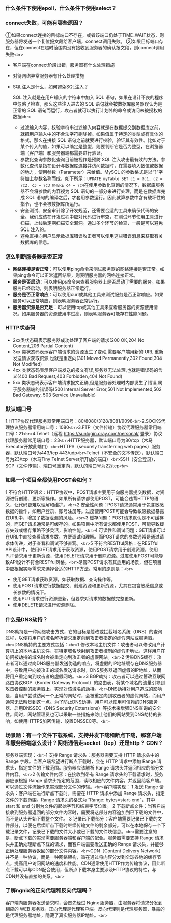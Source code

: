 ### 什么条件下使用epoll，什么条件下使用select？

### connect失败，可能有哪些原因？

①如果connect连接的目标端口不存在，或者该端口仍处于TIME_WAIT状态，则服务器将发送一个复位报文段给客户端，connect调用失败。 ②如果目标端口存在，但在connect在超时范围内没有接收到服务器的确认报文段，则connect调用失败`<br>`

- 客户端在connect阶段出错，服务器有什么处理措施
- 对待网络异常服务器有什么处理措施
- SQL注入是什么，如何避免SQL注入？

  SQL 注入就是在用户输入的字符串中加入 SQL 语句，如果在设计不良的程序中忽略了检查，那么这些注入进去的 SQL 语句就会被数据库服务器误认为是正常的 SQL 语句而运行，攻击者就可以执行计划外的命令或访问未被授权的数据`<br>`

  - 过滤输入内容，校验字符串过滤输入内容就是在数据提交到数据库之前，就把用户输入中的不合法字符剔除掉。如果值属于特定的类型或有具体的格式，那么在拼接 SQL 语句之前就要进行校验，验证其有效性。比如对于某个传入的值，如果可以确定是整型，则要判断它是否为整型，在浏览器端（客户端）和服务器端都需要进行验证。
  - 参数化查询参数化查询目前被视作是预防 SQL 注入攻击最有效的方法。参数化查询是指在设计与数据库连接并访问数据时，在需要填入数值或数据的地方，使用参数（Parameter）来给值。MySQL 的参数格式是以“?”字符加上参数名称而成，如下所示：`UPDATE myTable SET c1 = ?c1, c2 = ?c2, c3 = ?c3 WHERE c4 = ?c4`在使用参数化查询的情况下，数据库服务器不会将参数的内容视为 SQL 语句的一部分来进行处理，而是在数据库完成 SQL 语句的编译之后，才套用参数运行。因此就算参数中含有破坏性的指令，也不会被数据库所运行。
  - 安全测试、安全审计除了开发规范，还需要合适的工具来确保代码的安全。我们应该在开发过程中应对代码进行审查，在测试环节使用工具进行扫描，上线后定期扫描安全漏洞。通过多个环节的检查，一般是可以避免 SQL 注入的。
  - 避免直接向用户显示数据库错误攻击者可以使用这些错误消息来获取有关数据库的信息。

### 怎么判断服务器是否正常

- **网络连接是否正常**：可以使用ping命令来测试服务器的网络连接是否正常。如果ping命令可以正常返回结果，则表明服务器的网络连接正常。
- **服务是否启动**：可以使用ps命令来查看服务器上是否启动了需要的服务。如果服务已经启动，则表明服务器正常运行。
- **服务是否正常响应**：可以使用curl或其他工具来测试服务是否正常响应。如果服务可以正常响应，则表明服务器正常运行。
- **服务器资源是否充足**：可以使用top或其他工具来查看服务器的资源使用情况。如果服务器的资源使用率过高，则表明服务器可能存在性能问题。

### HTTP状态码

- 2xx类状态码表示服务器成功处理了客户端的请求(200 OK,204 No Content,206 Partial Content)
- 3xx  类状态码表示客户端请求的资源发生了变动,需要客户端用新的 URL 重新发送请求获取资源,也就是重定向(301 Moved Permanently,302 Found,304 Not Modified)
- 4xx  类状态码表示客户端发送的报文有误,服务器无法处理,也就是错误码的含义(400 Bad Request,403 Forbidden,404 Not Found)
- 5xx  类状态码表示客户端请求报文正确,但是服务器处理时内部发生了错误,属于服务器端的错误码(500 Internal Server Error,501 Not Implemented,502 Bad Gateway, 503 Service Unavailable)

### 默认端口号

1.HTTP协议代理服务器常用端口号：80/8080/3128/8081/9098`<br>`2.SOCKS代理协议服务器常用端口号：1080`<br>`3.FTP（文件传输）协议代理服务器常用端口号：21`<br>`4.Telnet（远程 https://sunlogin.oray.com/personal/
登录）协议代理服务器常用端口号：23`<br>`HTTP服务器，默认端口号为80/tcp（木马Executor开放此端口）`<br>`HTTPS（securely transferring web pages）服务器，默认端口号为443/tcp 443/udp`<br>`Telnet（不安全的文本传送），默认端口号为23/tcp（木马Tiny Telnet Server所开放的端口）`<br>`SSH（安全登录）、SCP（文件传输）、端口号重定向，默认的端口号为22/tcp`<br>`

### 如果一个项目全都使用POST会如何？

1 不符合HTTP语义：HTTP协议中，POST请求主要用于向服务器提交数据，对资源进行创建、更新等操作。如果所有请求都使用POST，可能会违背HTTP的语义，让代码更难以理解和维护。`<br>`2 安全性问题：POST请求通常用于包含敏感数据的操作，如用户登录、账号注册等。过度使用POST可能会导致敏感数据暴露在URL中，增加了数据泄漏的风险。`<br>`3 缓存问题：POST请求默认是不可缓存的，而GET请求通常是可缓存的。如果项目中所有请求都使用POST，可能导致缓存失效或缓存策略不够灵活，影响性能。`<br>`4 可读性和调试问题：GET请求可以在URL中直接查看请求参数，方便调试和理解。而POST请求的参数通常是通过请求体传递，对于查看和调试不够直观。`<br>`5 不符合RESTful风格：在RESTful API设计中，使用GET请求用于获取资源，使用POST请求用于创建资源，使用PUT请求用于更新资源，使用DELETE请求用于删除资源。过度使用POST可能导致API设计不符合RESTful风格。`<br>`尽管POST请求有其适用的场景，但在项目中应根据实际需求来选择合适的HTTP方法。常用的原则是：`<br>`

- 使用GET请求获取资源，如获取数据、查询操作等。
- 使用POST请求进行数据提交、创建资源和更新资源，尤其在包含敏感信息或长参数的情况下。
- 使用PUT请求进行资源更新，但要求对请求的数据做完整更新。
- 使用DELETE请求进行资源删除。

### 什么是DNS劫持？

DNS劫持是一种网络攻击方式，它的目标是篡改或拦截域名系统（DNS）的查询过程，以便将用户的域名解析请求重定向到攻击者指定的虚假网站或服务器。`<br>`DNS劫持的主要方式包括：`<br>`1 修改本地主机文件：攻击者可以修改用户计算机上的本地主机文件，将特定域名映射到攻击者控制的虚假IP地址。这样用户在访问被劫持的域名时会被重定向到攻击者的虚假网站。`<br>`2 污染DNS缓存：攻击者可以通过向DNS服务器发送伪造的响应，将虚假的IP地址缓存在DNS服务器中，导致用户向被攻击的域名发送请求时，DNS服务器返回虚假的IP地址，从而将用户重定向到攻击者的虚假网站。`<br>`3 BGP劫持：攻击者可以通过篡改互联网路由协议BGP（Border Gateway Protocol）的路由表，将某个域名的流量引导到攻击者控制的服务器上，实现对该域名的劫持。`<br>`DNS劫持对用户造成的影响是，当用户尝试访问一个正常的网站时，会被重定向到攻击者的虚假网站，而用户通常无法察觉到这一点。为了防止DNS劫持，用户可以使用可信赖的DNS服务器、启用DNSSEC（DNS Security Extensions）等技术来增强DNS查询的安全性。同时，网站管理员也可以采取一些措施来防止他们的网站受到DNS劫持的影响，如使用HTTPS加密传输、设置DNSSEC等。`<br>`

### 场景题：有一个文件下载系统，支持并发下载和断点下载，那客户端和服务器端怎么设计？网络通信走socket（tcp）还是http？  CDN？

服务器端实现：`<br>`1 支持 Range 请求头：服务器需要支持 HTTP 请求头中的 Range 字段。当客户端希望进行断点下载时，会在 HTTP 请求中添加 Range 请求头，指定文件的下载范围。服务器应该解析 Range 请求头并返回相应的部分文件内容。`<br>`2 传输文件内容：在接收到带有 Range 请求头的下载请求时，服务器应该根据 Range 请求头指定的范围，读取相应的文件内容，并返回给客户端。可以通过文件流操作来实现部分文件的传输。`<br>`客户端实现： 1 发送 Range 请求头：客户端在进行断点下载时，需要在 HTTP 请求中添加 Range 请求头，指定文件的下载范围。Range 请求头的格式为 “Range: bytes=start-end”，其中 start 和 end 分别为文件的起始字节和结束字节位置。 2 下载断点文件：当客户端接收到服务器返回的部分文件内容时，需要将这部分内容追加到已下载的文件中，而不是从头开始下载整个文件。 3 记录已下载部分：客户端需要记录已下载的文件部分，以便在后续断点下载时继续传输文件的剩余部分。可以在本地保存一个下载记录文件，记录已下载的文件大小或已下载的文件块信息。`<br>`需要注意的是，断点下载的实现需要服务器端和客户端的配合。服务器需要支持 Range 请求头并正确处理断点下载的请求，而客户端需要发送正确的 Range 请求头，并能够正确处理服务器返回的部分文件内容。`<br>`CDN（Content Delivery Network）并不是一种协议，而是一种网络架构，旨在通过将内容分发到全球各地的缓存节点，提高用户访问网站的速度和性能。CDN通常使用HTTP作为传输协议，因此断点下载可以与CDN配合使用，但断点下载本身主要涉及HTTP协议的特性，与CDN并没有直接的关系。`<br>`

### 了解ngnix的正向代理和反向代理吗？

客户端向服务器发送请求时，会首先经过 Nginx 服务器，由服务器将请求分发到相应的 WEB 服务器。正向代理是代理客户端。反向代理则是代理服务器，暴露的是代理服务器地址，隐藏了真实服务器IP地址。`<br>`
